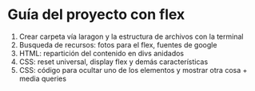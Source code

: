 # Guía del proyecto con flex

1. Crear carpeta vía laragon y la estructura de archivos con la terminal
2. Busqueda de recursos: fotos para el flex, fuentes de google
3. HTML: repartición del contenido en divs anidados
4. CSS: reset universal, display flex y demás características
5. CSS: código para ocultar uno de los elementos y mostrar otra cosa + media queries
